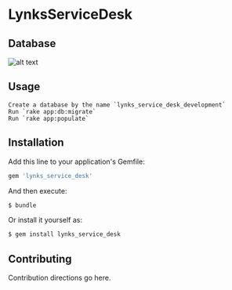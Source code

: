 # LynksServiceDesk

## Database
![alt text](https://raw.githubusercontent.com/Lynks/LynksServiceDesk/master/erd.png?token=AT5HIOUN6TnIb3WAJny7l0WaI9DF1wPoks5aRG4_wA%3D%3D)

## Usage
```
Create a database by the name `lynks_service_desk_development`
Run `rake app:db:migrate`
Run `rake app:populate`
```
## Installation
Add this line to your application's Gemfile:

```ruby
gem 'lynks_service_desk'
```

And then execute:
```bash
$ bundle
```

Or install it yourself as:
```bash
$ gem install lynks_service_desk
```

## Contributing
Contribution directions go here.
